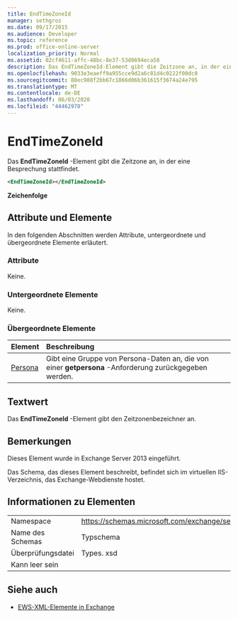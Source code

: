 ```yaml
---
title: EndTimeZoneId
manager: sethgros
ms.date: 09/17/2015
ms.audience: Developer
ms.topic: reference
ms.prod: office-online-server
localization_priority: Normal
ms.assetid: 02cf4611-affc-48bc-8e37-53d8694eca58
description: Das EndTimeZoneId-Element gibt die Zeitzone an, in der eine Besprechung stattfindet.
ms.openlocfilehash: 9033e3eaeff9a955cce9d2a6c81d4c0222f00dc0
ms.sourcegitcommit: 88ec988f2bb67c1866d06b361615f3674a24e795
ms.translationtype: MT
ms.contentlocale: de-DE
ms.lasthandoff: 06/03/2020
ms.locfileid: "44462978"
---
```

# <a name="endtimezoneid"></a>EndTimeZoneId

Das **EndTimeZoneId** -Element gibt die Zeitzone an, in der eine Besprechung stattfindet. 
  
```XML
<EndTimeZoneId></EndTimeZoneId>
```

 **Zeichenfolge**
## <a name="attributes-and-elements"></a>Attribute und Elemente

In den folgenden Abschnitten werden Attribute, untergeordnete und übergeordnete Elemente erläutert.
  
### <a name="attributes"></a>Attribute

Keine.
  
### <a name="child-elements"></a>Untergeordnete Elemente

Keine.
  
### <a name="parent-elements"></a>Übergeordnete Elemente

|**Element**|**Beschreibung**|
|:-----|:-----|
|[Persona](persona.md) <br/> |Gibt eine Gruppe von Persona-Daten an, die von einer **getpersona** -Anforderung zurückgegeben werden.  <br/> |
   
## <a name="text-value"></a>Textwert

Das **EndTimeZoneId** -Element gibt den Zeitzonenbezeichner an. 
  
## <a name="remarks"></a>Bemerkungen

Dieses Element wurde in Exchange Server 2013 eingeführt.
  
Das Schema, das dieses Element beschreibt, befindet sich im virtuellen IIS-Verzeichnis, das Exchange-Webdienste hostet.
  
## <a name="element-information"></a>Informationen zu Elementen

|||
|:-----|:-----|
|Namespace  <br/> |https://schemas.microsoft.com/exchange/services/2006/types  <br/> |
|Name des Schemas  <br/> |Typschema  <br/> |
|Überprüfungsdatei  <br/> |Types. xsd  <br/> |
|Kann leer sein  <br/> ||
   
## <a name="see-also"></a>Siehe auch



- [EWS-XML-Elemente in Exchange](ews-xml-elements-in-exchange.md)

